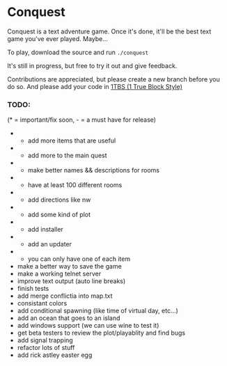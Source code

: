 Conquest
========

Conquest is a text adventure game. Once it's done, it'll be the best text game you've ever played. Maybe...

To play, download the source and run `./conquest`

It's still in progress, but free to try it out and give feedback.

Contributions are appreciated, but please create a new branch before you do so. And please add your code in [1TBS (1 True Block Style)](http://en.wikipedia.org/wiki/1TBS#Variant:_1TBS)

### TODO: 
(* = important/fix soon, - = a must have for release)

* * add more items that are useful
* * add more to the main quest
* - make better names && descriptions for rooms
* - have at least 100 different rooms
* - add directions like nw
* - add some kind of plot
* - add installer
* - add an updater
* - you can only have one of each item
*   make a better way to save the game
*   make a working telnet server
*   improve text output (auto line breaks)
*   finish tests
*   add merge conflictia into map.txt
*   consistant colors
*   add conditional spawning (like time of virtual day, etc...)
*   add an ocean that goes to an island
*   add windows support (we can use wine to test it)
*   get beta testers to review the plot/playablity and find bugs
*   add signal trapping
*   refactor lots of stuff
*   add rick astley easter egg
